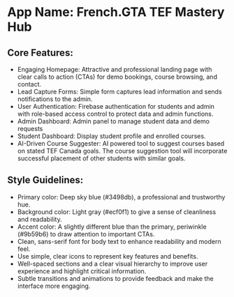# **App Name**: French.GTA TEF Mastery Hub

## Core Features:

- Engaging Homepage: Attractive and professional landing page with clear calls to action (CTAs) for demo bookings, course browsing, and contact.
- Lead Capture Forms: Simple form captures lead information and sends notifications to the admin.
- User Authentication: Firebase authentication for students and admin with role-based access control to protect data and admin functions.
- Admin Dashboard: Admin panel to manage student data and demo requests
- Student Dashboard: Display student profile and enrolled courses.
- AI-Driven Course Suggester: AI powered tool to suggest courses based on stated TEF Canada goals.  The course suggestion tool will incorporate successful placement of other students with similar goals.

## Style Guidelines:

- Primary color: Deep sky blue (#3498db), a professional and trustworthy hue.
- Background color: Light gray (#ecf0f1) to give a sense of cleanliness and readability.
- Accent color: A slightly different blue than the primary, periwinkle (#9b59b6) to draw attention to important CTAs.
- Clean, sans-serif font for body text to enhance readability and modern feel.
- Use simple, clear icons to represent key features and benefits.
- Well-spaced sections and a clear visual hierarchy to improve user experience and highlight critical information.
- Subtle transitions and animations to provide feedback and make the interface more engaging.